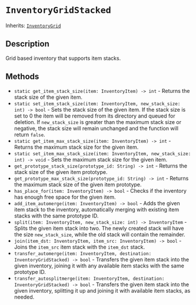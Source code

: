 # `InventoryGridStacked`

Inherits: [`InventoryGrid`](./inventory_grid.md)

## Description

Grid based inventory that supports item stacks.

## Methods

* `static get_item_stack_size(item: InventoryItem) -> int` - Returns the stack size of the given item.
* `static set_item_stack_size(item: InventoryItem, new_stack_size: int) -> bool` - Sets the stack size of the given item. If the stack size is set to 0 the item will be removed from its directory and queued for deletion. If `new_stack_size` is greater than the maximum stack size or negative, the stack size will remain unchanged and the function will return `false`.
* `static get_item_max_stack_size(item: InventoryItem) -> int` - Returns the maximum stack size for the given item.
* `static set_item_max_stack_size(item: InventoryItem, new_stack_size: int) -> void` - Sets the maximum stack size for the given item.
* `get_prototype_stack_size(prototype_id: String) -> int` - Returns the stack size of the given item prototype.
* `get_prototype_max_stack_size(prototype_id: String) -> int` - Returns the maximum stack size of the given item prototype.
* `has_place_for(item: InventoryItem) -> bool` - Checks if the inventory has enough free space for the given item.
* `add_item_automerge(item: InventoryItem) -> bool` - Adds the given item stack to the inventory, automatically merging with existing item stacks with the same prototype ID.
* `split(item: InventoryItem, new_stack_size: int) -> InventoryItem` - Splits the given item stack into two. The newly created stack will have the size `new_stack_size`, while the old stack will contain the remainder.
* `join(item_dst: InventoryItem, item_src: InventoryItem) -> bool` - Joins the `item_src` item stack with the `item_dst` stack.
* `transfer_automerge(item: InventoryItem, destination: InventoryGridStacked) -> bool` - Transfers the given item stack into the given inventory, joining it with any available item stacks with the same prototype ID.
* `transfer_autosplitmerge(item: InventoryItem, destination: InventoryGridStacked) -> bool` - Transfers the given item stack into the given inventory, splitting it up and joining it with available item stacks, as needed.
